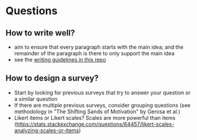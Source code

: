 # Questions


## How to write well?
- aim to ensure that every paragraph starts with the main idea; and the remainder of the paragraph is there to only support the main idea
- see the [writing guidelines in this repo](./writing_guidelines/README.md)

## How to design a survey?
- Start by looking for previous surveys that try to answer your question or a similar question
- If there are multiple previous surveys, consider grouping questions (see methodology in "The Shifting Sands of Motivation" by Gerosa et al.)
- Likert items or Likert scales? Scales are more powerful than items (https://stats.stackexchange.com/questions/64457/likert-scales-analyzing-scales-or-items)

